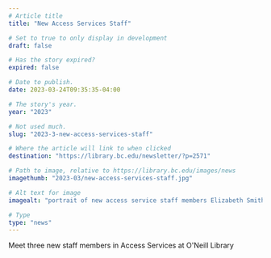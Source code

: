 ```yaml
---
# Article title
title: "New Access Services Staff"

# Set to true to only display in development
draft: false

# Has the story expired?
expired: false

# Date to publish. 
date: 2023-03-24T09:35:35-04:00

# The story's year.
year: "2023"

# Not used much.
slug: "2023-3-new-access-services-staff"

# Where the article will link to when clicked
destination: "https://library.bc.edu/newsletter/?p=2571"

# Path to image, relative to https://library.bc.edu/images/news
imagethumb: "2023-03/new-access-services-staff.jpg"

# Alt text for image
imagealt: "portrait of new access service staff members Elizabeth Smith, Kellyn Johnson, and Manda Tuttle"

# Type
type: "news"
---
```


Meet three new staff members in Access Services at O'Neill Library